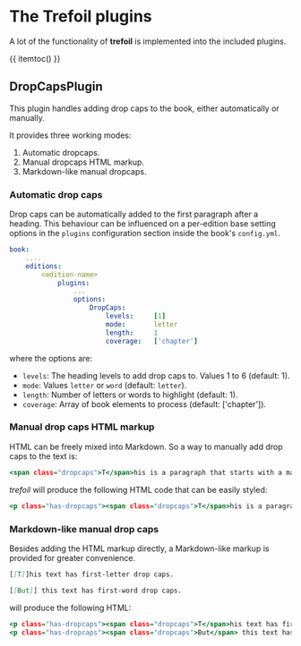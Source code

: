 # The Trefoil plugins

A lot of the functionality of **trefoil** is implemented into the included plugins. 
 
{{ itemtoc() }}

## DropCapsPlugin

This plugin handles adding drop caps to the book, either automatically or manually.

It provides three working modes:

1. Automatic dropcaps.
2. Manual dropcaps HTML markup.
3. Markdown-like manual dropcaps. 


### Automatic drop caps

Drop caps can be automatically added to the first paragraph after a heading. This behaviour can be influenced on a per-edition base setting options in the `plugins` configuration section inside the book's `config.yml`.
 
~~~.yaml
book:
    ....
    editions:
        <edition-name>
            plugins:
                ...
                options:
                    DropCaps:
                        levels:     [1]           
                        mode:       letter        
                        length:     1             
                        coverage:   ['chapter']   
~~~ 

where the options are:

- `levels`: The heading levels to add drop caps to. Values 1 to 6 (default: 1).
- `mode`: Values `letter` or `word` (default: `letter`).
- `length`: Number of letters or words to highlight (default: 1).
- `coverage`: Array of book elements to process (default: ['chapter']).
    
   
        
### Manual drop caps HTML markup

HTML can be freely mixed into Markdown. So a way to manually add drop caps to the text is:

~~~.html
<span class="dropcaps">T</span>his is a paragraph that starts with a manually-added dropcap.
~~~

*trefoil* will produce the following HTML code that can be easily styled:

~~~.html
<p class="has-dropcaps"><span class="dropcaps">T</span>his is a paragraph that starts with a manually-added dropcap.</p>
~~~


### Markdown-like manual drop caps

Besides adding the HTML markup directly, a Markdown-like markup is provided for greater convenience.

~~~.markdown
[[T]]his text has first-letter drop caps.

[[But]] this text has first-word drop caps.
~~~

will produce the following HTML:

~~~.html
<p class="has-dropcaps"><span class="dropcaps">T</span>his text has first-letter drop caps.</p>
<p class="has-dropcaps"><span class="dropcaps">But</span> this text has first-word drop caps.</p>
~~~
